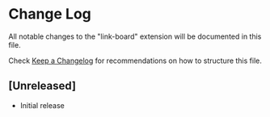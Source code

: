 # Change Log

All notable changes to the "link-board" extension will be documented in this file.

Check [Keep a Changelog](http://keepachangelog.com/) for recommendations on how to structure this file.

## [Unreleased]

- Initial release